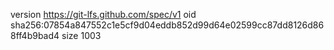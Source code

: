 version https://git-lfs.github.com/spec/v1
oid sha256:07854a847552c1e5cf9d04eddb852d99d64e02599cc87dd8126d868ff4b9bad4
size 1003
